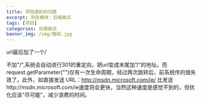 ```yaml
---
title: 项目遇到的问题
excerpt: 所在模块：后端面试
tags: [项目]
categories: 后端面试
banner_img: /img/壁纸.jpg
---
```


url最后加了一个/

不加"/",系统会自动进行301的重定向，把url变成末尾加”/“的地址。而request.getParameter("")仅有一次生命周期，经过两次跳转后，前系统传的值失效了。此外，如直接发送 URL：http://msdn.microsoft.com/ie/ 比发送http://msdn.microsoft.com/ie速度将会更快，当然这种速度是感觉不到的，但优化应该“尽可能”，减少浪费的时间。
